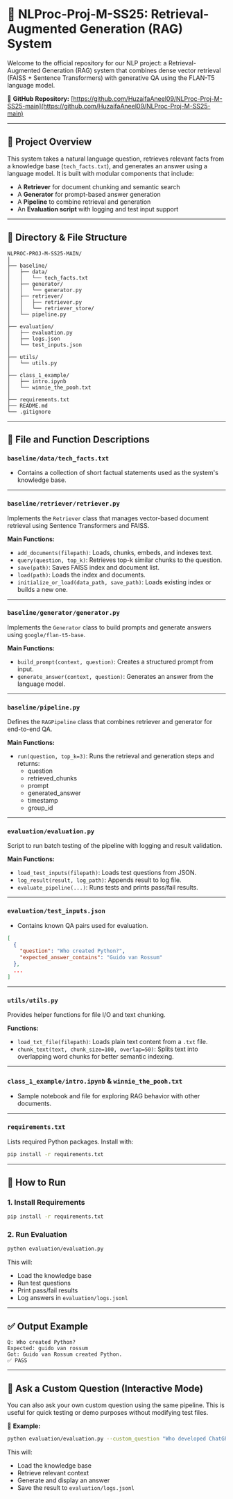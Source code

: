 # 🧠 NLProc-Proj-M-SS25: Retrieval-Augmented Generation (RAG) System

Welcome to the official repository for our NLP project: a Retrieval-Augmented Generation (RAG) system that combines dense vector retrieval (FAISS + Sentence Transformers) with generative QA using the FLAN-T5 language model.

🔗 **GitHub Repository:** [https://github.com/HuzaifaAneel09/NLProc-Proj-M-SS25-main](https://github.com/HuzaifaAneel09/NLProc-Proj-M-SS25-main)

---

## 📌 Project Overview

This system takes a natural language question, retrieves relevant facts from a knowledge base (`tech_facts.txt`), and generates an answer using a language model. It is built with modular components that include:

- A **Retriever** for document chunking and semantic search
- A **Generator** for prompt-based answer generation
- A **Pipeline** to combine retrieval and generation
- An **Evaluation script** with logging and test input support

---

## 📂 Directory & File Structure

```
NLPROC-PROJ-M-SS25-MAIN/
│
├── baseline/
│   ├── data/
│   │   └── tech_facts.txt
│   ├── generator/
│   │   └── generator.py
│   ├── retriever/
│   │   ├── retriever.py
│   │   └── retriever_store/
│   └── pipeline.py
│
├── evaluation/
│   ├── evaluation.py
│   ├── logs.json
│   └── test_inputs.json
│
├── utils/
│   └── utils.py
│
├── class_1_example/
│   ├── intro.ipynb
│   └── winnie_the_pooh.txt
│
├── requirements.txt
├── README.md
└── .gitignore
```

---

## 📘 File and Function Descriptions

### `baseline/data/tech_facts.txt`
- Contains a collection of short factual statements used as the system's knowledge base.

---

### `baseline/retriever/retriever.py`
Implements the `Retriever` class that manages vector-based document retrieval using Sentence Transformers and FAISS.

**Main Functions:**
- `add_documents(filepath)`: Loads, chunks, embeds, and indexes text.
- `query(question, top_k)`: Retrieves top-k similar chunks to the question.
- `save(path)`: Saves FAISS index and document list.
- `load(path)`: Loads the index and documents.
- `initialize_or_load(data_path, save_path)`: Loads existing index or builds a new one.

---

### `baseline/generator/generator.py`
Implements the `Generator` class to build prompts and generate answers using `google/flan-t5-base`.

**Main Functions:**
- `build_prompt(context, question)`: Creates a structured prompt from input.
- `generate_answer(context, question)`: Generates an answer from the language model.

---

### `baseline/pipeline.py`
Defines the `RAGPipeline` class that combines retriever and generator for end-to-end QA.

**Main Functions:**
- `run(question, top_k=3)`: Runs the retrieval and generation steps and returns:
  - question
  - retrieved_chunks
  - prompt
  - generated_answer
  - timestamp
  - group_id

---

### `evaluation/evaluation.py`
Script to run batch testing of the pipeline with logging and result validation.

**Main Functions:**
- `load_test_inputs(filepath)`: Loads test questions from JSON.
- `log_result(result, log_path)`: Appends result to log file.
- `evaluate_pipeline(...)`: Runs tests and prints pass/fail results.

---

### `evaluation/test_inputs.json`
- Contains known QA pairs used for evaluation.
```json
[
  {
    "question": "Who created Python?",
    "expected_answer_contains": "Guido van Rossum"
  },
  ...
]
```

---

### `utils/utils.py`

Provides helper functions for file I/O and text chunking.

**Functions:**

* `load_txt_file(filepath)`: Loads plain text content from a `.txt` file.
* `chunk_text(text, chunk_size=100, overlap=50)`: Splits text into overlapping word chunks for better semantic indexing.

---

### `class_1_example/intro.ipynb` & `winnie_the_pooh.txt`

* Sample notebook and file for exploring RAG behavior with other documents.

---

### `requirements.txt`

Lists required Python packages. Install with:

```bash
pip install -r requirements.txt
```

---

## 🚀 How to Run

### 1. Install Requirements

```bash
pip install -r requirements.txt
```

### 2. Run Evaluation

```bash
python evaluation/evaluation.py
```

This will:

* Load the knowledge base
* Run test questions
* Print pass/fail results
* Log answers in `evaluation/logs.jsonl`

---

## ✅ Output Example

```
Q: Who created Python?
Expected: guido van rossum
Got: Guido van Rossum created Python.
✅ PASS
```

---

## 🔄 Ask a Custom Question (Interactive Mode)

You can also ask your own custom question using the same pipeline. This is useful for quick testing or demo purposes without modifying test files.

💬 **Example:**

```bash
python evaluation/evaluation.py --custom_question "Who developed ChatGPT?"
```

This will:
* Load the knowledge base
* Retrieve relevant context
* Generate and display an answer
* Save the result to `evaluation/logs.jsonl`